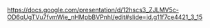 https://docs.google.com/presentation/d/12hscs3_ZJLMV5c-OD6qUgTVu7fvmWie_nHMpbBVPnhI/edit#slide=id.g11f7ce4421_3_15
